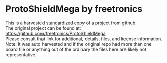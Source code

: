 
# ProtoShieldMega by freetronics  
This is a harvested standardized copy of a project from github.  
The original project can be found at:  
https://github.com/freetronics/ProtoShieldMega  
Please consult that link for additional, details, files, and license information.  
Note: It was auto harvested and if the original repo had more than one board file or anything out of the ordinary the files here are likely not representative.  
    